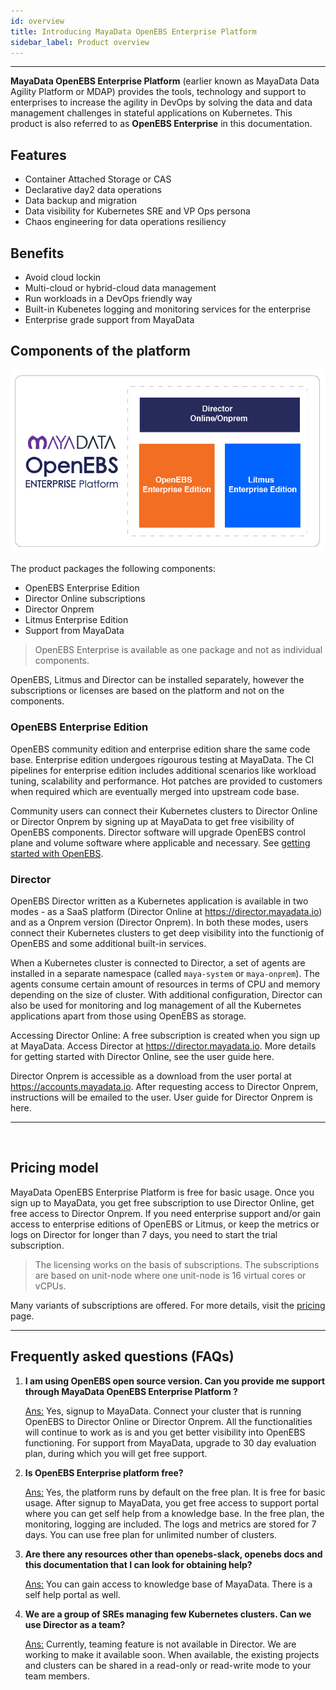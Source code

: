 ```yaml
---
id: overview
title: Introducing MayaData OpenEBS Enterprise Platform
sidebar_label: Product overview
---
```


------

**MayaData OpenEBS Enterprise Platform** (earlier known as MayaData Data Agility Platform or MDAP) provides the tools, technology and support to enterprises to increase the agility in DevOps by solving the data and data management challenges in stateful applications on Kubernetes. This product is also referred to as **OpenEBS Enterprise** in this documentation.







## Features 

- Container Attached Storage or CAS
- Declarative day2 data operations
- Data backup and migration
- Data visibility for Kubernetes SRE and VP Ops persona
- Chaos engineering for data operations resiliency



## Benefits

- Avoid cloud lockin
- Multi-cloud or hybrid-cloud data management
- Run workloads in a DevOps friendly way
- Built-in Kubenetes logging and monitoring services for the enterprise
- Enterprise grade support from MayaData

## Components of the platform

<img src="/docs/assets/product/moep-01.png" alt="Components of MayaData OpenEBS Enterprise Platform" style="width:600px;">

The product packages the following components:

- OpenEBS Enterprise Edition
- Director Online subscriptions
- Director Onprem
- Litmus Enterprise Edition
- Support from MayaData



> OpenEBS Enterprise is available as one package and not as individual components.

OpenEBS, Litmus and Director can be installed separately, however the subscriptions or licenses are based on the platform and not on the components. 



### OpenEBS Enterprise Edition

OpenEBS community edition and enterprise edition share the same code base. Enterprise edition undergoes rigourous testing at MayaData. The CI pipelines for enterprise edition includes additional scenarios like workload tuning, scalability and performance. Hot patches are provided to customers when required which are eventually merged into upstream code base.



Community users can connect their Kubernetes clusters to Director Online or Director Onprem by signing up at MayaData to get free visibility of OpenEBS components. Director software will upgrade OpenEBS control plane and volume software where applicable and necessary. See [getting started with OpenEBS](/docs/getstarted/usingopenebs). 

### Director

OpenEBS Director written as a Kubernetes application is available in two modes - as a SaaS platform (Director Online at https://director.mayadata.io) and as a Onprem version (Director Onprem). In both these modes, users connect their Kubernetes clusters to get deep visibility into the functionig of OpenEBS and some additional built-in services. 

When a Kubernetes cluster is connected to Director, a set of agents are installed in a separate namespace (called `maya-system` or `maya-onprem`). The agents consume certain amount of resources in terms of CPU and memory depending on the size of cluster. With additional configuration, Director can also be used for monitoring and log management of all the Kubernetes applications apart from those using OpenEBS as storage. 

Accessing Director Online: A free subscription is created when you sign up at MayaData. Access Director at https://director.mayadata.io. More details for getting started with Director Online, see the user guide here.

Director Onprem is accessible as a download from the user portal at https://accounts.mayadata.io. After requesting access to Director Onprem, instructions will be emailed to the user. User guide for Director Onprem is here.



<hr>​

## Pricing model 

MayaData OpenEBS Enterprise Platform is free for basic usage. Once you sign up to MayaData, you get free subscription to use Director Online, get free access to Director Onprem. If you need enterprise support and/or gain access to enterprise editions of OpenEBS or Litmus, or keep the metrics or logs on Director for longer than 7 days, you need to start the trial subscription. 

> The licensing works on the basis of subscriptions. The subscriptions are based on unit-node where one unit-node is 16 virtual cores or vCPUs.

Many variants of subscriptions are offered. For more details, visit the [pricing](<https://mayadata.io/get-pricing>) page. 

<hr>

## Frequently asked questions (FAQs)

1. **I am using OpenEBS open source version. Can you provide me support through MayaData OpenEBS Enterprise Platform ?** 

   <u>Ans:</u> Yes, signup to MayaData. Connect your cluster that is running OpenEBS to Director Online or Director Onprem. All the functionalities will continue to work as is and you get better visibility into OpenEBS functioning. For support from MayaData, upgrade to 30 day evaluation plan, during which you will get free support. 

2. **Is OpenEBS Enterprise platform free?**

   <u>Ans:</u> Yes, the platform runs by default on the free plan. It is free for basic usage. After signup to MayaData, you get free access to support portal where you can get self help from a knowledge base. In the free plan, the monitoring, logging are included. The logs and metrics are stored for 7 days. You can use free plan for unlimited number of clusters.

3. **Are there any resources other than openebs-slack, openebs docs and this documentation that I can look for obtaining help?**

   <u>Ans:</u> You can gain access to knowledge base of MayaData. There is a self help portal as well. 

4. **We are a group of SREs managing few Kubernetes clusters. Can we use Director as a team?** 

   <u>Ans:</u> Currently, teaming feature is not available in Director. We are working to make it available soon. When available, the existing projects and clusters can be shared in a read-only or read-write mode to your team members.




